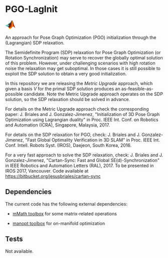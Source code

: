 # PGO-LagInit

[![Matlab logo](https://raw.githubusercontent.com/ICRA2017/ICRA2017.github.io/master/Matlab_Logo.png "Tests")](https://github.com/ICRA2017/PGO-LagInit#tests)

An approach for Pose Graph Optimization (PGO) initialization through the (Lagrangian) SDP relaxation.

The Semidefinite Program (SDP) relaxation for Pose Graph Optimization (or Rotation Synchronization)
may serve to recover the globally optimal solution of this problem.
However, under challenging scenarios with high rotation noise the relaxation may get suboptimal.
In those cases it is still possible to exploit the SDP solution to obtain a very good initialization.

In this repository we are releasing the *Metric Upgrade* approach,
which given a basis *V* for the primal SDP solution produces an as-feasible-as-possible candidate.
Note the Metric Upgrade approach operates on the SDP solution,
so the SDP relaxation should be solved in advance.

For details on the Metric Upgrade approach check the corresponding paper:
J. Briales and J. Gonzalez-Jimenez,
"Initialization of 3D Pose Graph Optimization using Lagrangian duality"
in Proc. IEEE Int. Conf. on Robotics and Automation (ICRA), Singapore, Malaysia, 2017.

For details on the SDP relaxation for PGO, check:
J. Briales and J. Gonzalez-Jimenez,
"Fast Global Optimality Verification in 3D SLAM"
in Proc. IEEE Int. Conf. Intell. Robots Syst. (IROS), Daejeon, South Korea, 2016.

For a very fast approach to solve the SDP relaxation, check:
J. Briales and J. Gonzalez-Jimenez,
"Cartan-Sync: Fast and Global SE(d)-Synchronization"
in IEEE Robotics and Automation Letters (RAL), 2017.
To be presented in IROS 2017, Vancouver.
Code available at https://bitbucket.org/jesusbriales/cartan-sync


## Dependencies

The current code has the following external dependencies:

- [mMath toolbox](https://github.com/jbriales/mMath) for some matrix-related operations

- [manopt toolbox](http://www.manopt.org/) for on-manifold optimization


## Tests

Not available.
